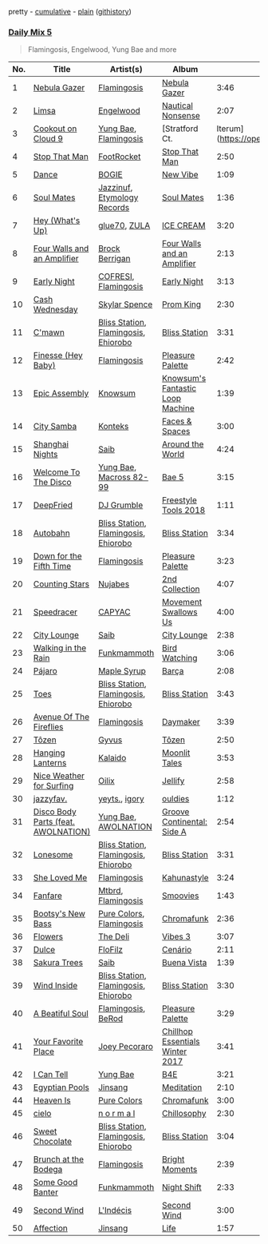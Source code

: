 pretty - [cumulative](/playlists/cumulative/Daily%20Mix%205.md) - [plain](/playlists/plain/37i9dQZF1E36TO0q54WsJv) ([githistory](https://github.githistory.xyz/vitokorn/spotify-playlist-archive/blob/master/playlists/plain/37i9dQZF1E36TO0q54WsJv))
### [Daily Mix 5](https://open.spotify.com/playlist/37i9dQZF1E36TO0q54WsJv)

> Flamingosis, Engelwood, Yung Bae and more

| No. | Title | Artist(s) | Album | Length |
|---|---|---|---|---|
| 1 | [Nebula Gazer](https://open.spotify.com/track/7e2AxggswjeJd2hlqPeNqw) | [Flamingosis](https://open.spotify.com/artist/75cW8FFekyCjj0mfZM1Gfb) | [Nebula Gazer](https://open.spotify.com/album/6ZplHdnrLYmdlKYTQhQM8s) | 3:46 |
| 2 | [Limsa](https://open.spotify.com/track/4iYBRrsB0sln1c4YRYAxTi) | [Engelwood](https://open.spotify.com/artist/7rgCh0Go1ezmcV75kXQM2T) | [Nautical Nonsense](https://open.spotify.com/album/3YbRlq4I7RN3UNTO8hNwAm) | 2:07 |
| 3 | [Cookout on Cloud 9](https://open.spotify.com/track/1ApyhR6r0RS9SQqxuiOlgt) | [Yung Bae](https://open.spotify.com/artist/30FDJPN3RtwJZ20g5YGCRX), [Flamingosis](https://open.spotify.com/artist/75cW8FFekyCjj0mfZM1Gfb) | [Stratford Ct. | Iterum](https://open.spotify.com/album/3fpiSLxyUVMc3HP0zpZktm) | 1:55 |
| 4 | [Stop That Man](https://open.spotify.com/track/10xzGkd3jOge9DEJM5JFG2) | [FootRocket](https://open.spotify.com/artist/7BPFKaQl9MDa4rmv9QZh5L) | [Stop That Man](https://open.spotify.com/album/2PbWy8XBE8qEUiuZUadInH) | 2:50 |
| 5 | [Dance](https://open.spotify.com/track/5cqjck01ZaauZAG4fRmcOb) | [BOGIE](https://open.spotify.com/artist/2ybahPpyBgwcAU0xoHKBbt) | [New Vibe](https://open.spotify.com/album/0NVVr27IC4DU3g6SNwv2rn) | 1:09 |
| 6 | [Soul Mates](https://open.spotify.com/track/7pFRhCj70NUNZG4xMDEQj8) | [Jazzinuf](https://open.spotify.com/artist/6rJ1GwtHin2BJbKLuNn9pi), [Etymology Records](https://open.spotify.com/artist/6sHwGhhYxjbUEiT06hnt20) | [Soul Mates](https://open.spotify.com/album/0FlFKikrKvQwyWgkItuS4S) | 1:36 |
| 7 | [Hey (What's Up)](https://open.spotify.com/track/0AQXhdkeTDUeUtKWeGu01X) | [glue70](https://open.spotify.com/artist/3AsWxxZTFPoCFxM1s8Lg1J), [ZULA](https://open.spotify.com/artist/6tWqBIxAeRmld2npkzFZf3) | [ICE CREAM](https://open.spotify.com/album/2U297DcmJRXYW0eOrgiSsF) | 3:20 |
| 8 | [Four Walls and an Amplifier](https://open.spotify.com/track/0XuWLpllnwmIBxdHLoRKm1) | [Brock Berrigan](https://open.spotify.com/artist/39sPWwRyNp4NNMyWzN7I0o) | [Four Walls and an Amplifier](https://open.spotify.com/album/4muoD957HsInUreETMTfDa) | 2:13 |
| 9 | [Early Night](https://open.spotify.com/track/5wyC1mMIM5dw5N3So27Nou) | [COFRESI](https://open.spotify.com/artist/5qqc3uTsdX82MR0IpU5jsY), [Flamingosis](https://open.spotify.com/artist/75cW8FFekyCjj0mfZM1Gfb) | [Early Night](https://open.spotify.com/album/38hAibwNV2A9kiUwdmu26a) | 3:13 |
| 10 | [Cash Wednesday](https://open.spotify.com/track/1rPPRe1Gci3keV676Z8s68) | [Skylar Spence](https://open.spotify.com/artist/0x0u0jCVf5Jf4DNh45XPXL) | [Prom King](https://open.spotify.com/album/4kB3NXXqZGTtehCAbyGar7) | 2:30 |
| 11 | [C'mawn](https://open.spotify.com/track/76UlbwZsf1KjETDmkrwDbW) | [Bliss Station](https://open.spotify.com/artist/14nuxkCmtQBF2SJfwl6vLu), [Flamingosis](https://open.spotify.com/artist/75cW8FFekyCjj0mfZM1Gfb), [Ehiorobo](https://open.spotify.com/artist/5kZ3bLambJ4rBTQ7c2pmi5) | [Bliss Station](https://open.spotify.com/album/6S2MBtq9oY2P989g8U4wlS) | 3:31 |
| 12 | [Finesse (Hey Baby)](https://open.spotify.com/track/2ysdZYZjBbBJJEycKcnlSu) | [Flamingosis](https://open.spotify.com/artist/75cW8FFekyCjj0mfZM1Gfb) | [Pleasure Palette](https://open.spotify.com/album/50k0JWCNR4LkYDvgeF9Mzp) | 2:42 |
| 13 | [Epic Assembly](https://open.spotify.com/track/5UzfCFn1t25ce9cdIth7wm) | [Knowsum](https://open.spotify.com/artist/5n286gaq2TJok5XfBjSX7q) | [Knowsum's Fantastic Loop Machine](https://open.spotify.com/album/2MMY1avNjWIohDVwCYinGc) | 1:39 |
| 14 | [City Samba](https://open.spotify.com/track/14kpqRxMt2iAvNvMEoGJws) | [Konteks](https://open.spotify.com/artist/38lJ5B9ZBk3zsRKEf3oG2R) | [Faces & Spaces](https://open.spotify.com/album/3UWrWZmO1gRnPvCMi78K7Q) | 3:00 |
| 15 | [Shanghai Nights](https://open.spotify.com/track/1es71gP1Ljrf6KVvqR1T75) | [Saib](https://open.spotify.com/artist/6N4HlHINMvoTyAL0yhBUCk) | [Around the World](https://open.spotify.com/album/3UgC3J0xdyEaLXHqRnt7Wy) | 4:24 |
| 16 | [Welcome To The Disco](https://open.spotify.com/track/6NT76Qk0fQCjPZecFgMIl5) | [Yung Bae](https://open.spotify.com/artist/30FDJPN3RtwJZ20g5YGCRX), [Macross 82-99](https://open.spotify.com/artist/5C8KyBfvAz9PSaOd30eIow) | [Bae 5](https://open.spotify.com/album/08bVHdOFE6ulzWZf3qbeiN) | 3:15 |
| 17 | [DeepFried](https://open.spotify.com/track/1cO4oVg1zZacDL8nooXmLe) | [DJ Grumble](https://open.spotify.com/artist/2oJgWr3LkpO9g9NyL8hiOJ) | [Freestyle Tools 2018](https://open.spotify.com/album/6I8RTGIzgCxanukbYFHuDD) | 1:11 |
| 18 | [Autobahn](https://open.spotify.com/track/0kvVStZEsy1sfI3ovQuzVY) | [Bliss Station](https://open.spotify.com/artist/14nuxkCmtQBF2SJfwl6vLu), [Flamingosis](https://open.spotify.com/artist/75cW8FFekyCjj0mfZM1Gfb), [Ehiorobo](https://open.spotify.com/artist/5kZ3bLambJ4rBTQ7c2pmi5) | [Bliss Station](https://open.spotify.com/album/6S2MBtq9oY2P989g8U4wlS) | 3:34 |
| 19 | [Down for the Fifth Time](https://open.spotify.com/track/3wJbrzqRLnfjvo81EJp6cW) | [Flamingosis](https://open.spotify.com/artist/75cW8FFekyCjj0mfZM1Gfb) | [Pleasure Palette](https://open.spotify.com/album/50k0JWCNR4LkYDvgeF9Mzp) | 3:23 |
| 20 | [Counting Stars](https://open.spotify.com/track/7KMm1zF2QOTSw2t01IAFif) | [Nujabes](https://open.spotify.com/artist/3Rq3YOF9YG9YfCWD4D56RZ) | [2nd Collection](https://open.spotify.com/album/1uFAVpKOz5CBiaMxVnA9UW) | 4:07 |
| 21 | [Speedracer](https://open.spotify.com/track/5GCZW0T6NiSmEPvQcAYKoZ) | [CAPYAC](https://open.spotify.com/artist/5QP5fl1l4e9NmKmkMUOTF5) | [Movement Swallows Us](https://open.spotify.com/album/50i03eJ08RBRbVGJRAWSRy) | 4:00 |
| 22 | [City Lounge](https://open.spotify.com/track/1hxcBxHHWA57B1xiDPZpNs) | [Saib](https://open.spotify.com/artist/6N4HlHINMvoTyAL0yhBUCk) | [City Lounge](https://open.spotify.com/album/3h5tijEzorb1rt6puc1jwy) | 2:38 |
| 23 | [Walking in the Rain](https://open.spotify.com/track/69d5AEWSN2bOmd19hDOR4P) | [Funkmammoth](https://open.spotify.com/artist/6snr2uV0JQDKLW9yWzRkPj) | [Bird Watching](https://open.spotify.com/album/35iYVM7dNKSOVTPcu6nMc5) | 3:06 |
| 24 | [Pájaro](https://open.spotify.com/track/5E7G1v4iGa9li0HWAomSOs) | [Maple Syrup](https://open.spotify.com/artist/18hiqhddMloGWzY8pNZ8qr) | [Barça](https://open.spotify.com/album/26VgzLAyBkVIn8SesEB6oB) | 2:08 |
| 25 | [Toes](https://open.spotify.com/track/6D01OeU8LHL1AyDSZgBzKV) | [Bliss Station](https://open.spotify.com/artist/14nuxkCmtQBF2SJfwl6vLu), [Flamingosis](https://open.spotify.com/artist/75cW8FFekyCjj0mfZM1Gfb), [Ehiorobo](https://open.spotify.com/artist/5kZ3bLambJ4rBTQ7c2pmi5) | [Bliss Station](https://open.spotify.com/album/6S2MBtq9oY2P989g8U4wlS) | 3:43 |
| 26 | [Avenue Of The Fireflies](https://open.spotify.com/track/4sFLrUl0Omp65zLQEJZcNB) | [Flamingosis](https://open.spotify.com/artist/75cW8FFekyCjj0mfZM1Gfb) | [Daymaker](https://open.spotify.com/album/61H3cb9u9WlaajR64UWu7c) | 3:39 |
| 27 | [Tôzen](https://open.spotify.com/track/49dMaSOrSJT6WToa3RgWlR) | [Gyvus](https://open.spotify.com/artist/6qNRi3Mn9apPNnMSt6Qbvn) | [Tôzen](https://open.spotify.com/album/6vqPKc2SexuZeaIer7TSbk) | 2:50 |
| 28 | [Hanging Lanterns](https://open.spotify.com/track/65dZFeTU84qzM6tkYc9nVY) | [Kalaido](https://open.spotify.com/artist/5LXHT7v9uYGrsyEnL9q9K8) | [Moonlit Tales](https://open.spotify.com/album/6Meo6NJgk9I5t4SwKJ0r0h) | 3:53 |
| 29 | [Nice Weather for Surfing](https://open.spotify.com/track/3dOagNhposYkct2sgcmRiF) | [Oilix](https://open.spotify.com/artist/5hXOmfSG0AUYWd2ipat82x) | [Jellify](https://open.spotify.com/album/13iph0wq6vZ47jXMQeK25q) | 2:58 |
| 30 | [jazzyfav.](https://open.spotify.com/track/2vLY1XY3CldlvrDnEN1Xj6) | [yeyts.](https://open.spotify.com/artist/4fawpeTlkJtDMXDzJmBYSR), [igory](https://open.spotify.com/artist/1TPZvujEmCbb9Yw7QwoTH9) | [ouldies](https://open.spotify.com/album/5PnTCOjdRXgtrrL3gCB2Yi) | 1:12 |
| 31 | [Disco Body Parts (feat. AWOLNATION)](https://open.spotify.com/track/4W0PnZs6I5KLx3lbPUwnI2) | [Yung Bae](https://open.spotify.com/artist/30FDJPN3RtwJZ20g5YGCRX), [AWOLNATION](https://open.spotify.com/artist/4njdEjTnLfcGImKZu1iSrz) | [Groove Continental: Side A](https://open.spotify.com/album/4f4Mgrjdn7P6SoSLV6SWHI) | 2:54 |
| 32 | [Lonesome](https://open.spotify.com/track/5KZQnvS3wLaFpgdEnbPvIk) | [Bliss Station](https://open.spotify.com/artist/14nuxkCmtQBF2SJfwl6vLu), [Flamingosis](https://open.spotify.com/artist/75cW8FFekyCjj0mfZM1Gfb), [Ehiorobo](https://open.spotify.com/artist/5kZ3bLambJ4rBTQ7c2pmi5) | [Bliss Station](https://open.spotify.com/album/6S2MBtq9oY2P989g8U4wlS) | 3:31 |
| 33 | [She Loved Me](https://open.spotify.com/track/1410CeqTv71NfKp8F7TyE0) | [Flamingosis](https://open.spotify.com/artist/75cW8FFekyCjj0mfZM1Gfb) | [Kahunastyle](https://open.spotify.com/album/6U8bfBeech6FeRVMScdw0J) | 3:24 |
| 34 | [Fanfare](https://open.spotify.com/track/5Kr2pL32hs7UkftkI9oz1W) | [Mtbrd](https://open.spotify.com/artist/6vXJ4kIg2HlqsSfX3S1RHV), [Flamingosis](https://open.spotify.com/artist/75cW8FFekyCjj0mfZM1Gfb) | [Smoovies](https://open.spotify.com/album/2coYU6EESF88Wz2gx1fgsc) | 1:43 |
| 35 | [Bootsy's New Bass](https://open.spotify.com/track/61zPa8kQBPi4Mec9COhKbx) | [Pure Colors](https://open.spotify.com/artist/6pa33j3GieYhexuZGFA0ql), [Flamingosis](https://open.spotify.com/artist/75cW8FFekyCjj0mfZM1Gfb) | [Chromafunk](https://open.spotify.com/album/4rksOSuR4QPmGkOAqjX7mG) | 2:36 |
| 36 | [Flowers](https://open.spotify.com/track/6ugrRFZUNIpLiqhLUgC7ix) | [The Deli](https://open.spotify.com/artist/1EJzWKVDeysgbyuZGfEFde) | [Vibes 3](https://open.spotify.com/album/1DewSgsGUFhSPACbWtmZGa) | 3:07 |
| 37 | [Dulce](https://open.spotify.com/track/5aSrXN3rZZ0PIBedIARf6r) | [FloFilz](https://open.spotify.com/artist/39ZQx0618UYVBgGTDOJ2ds) | [Cenário](https://open.spotify.com/album/6SmwHb5n3ep8QmfhlXmDCJ) | 2:11 |
| 38 | [Sakura Trees](https://open.spotify.com/track/3F0mcxksBp33QrL6oyjvLN) | [Saib](https://open.spotify.com/artist/6N4HlHINMvoTyAL0yhBUCk) | [Buena Vista](https://open.spotify.com/album/5mgVRRHjtl9fSY3rUHysJx) | 1:39 |
| 39 | [Wind Inside](https://open.spotify.com/track/3iAHiCoW4pXkfFHQJl53Kz) | [Bliss Station](https://open.spotify.com/artist/14nuxkCmtQBF2SJfwl6vLu), [Flamingosis](https://open.spotify.com/artist/75cW8FFekyCjj0mfZM1Gfb), [Ehiorobo](https://open.spotify.com/artist/5kZ3bLambJ4rBTQ7c2pmi5) | [Bliss Station](https://open.spotify.com/album/6S2MBtq9oY2P989g8U4wlS) | 3:30 |
| 40 | [A Beatiful Soul](https://open.spotify.com/track/0hlJetNpGHjQCe2Xtrn56Q) | [Flamingosis](https://open.spotify.com/artist/75cW8FFekyCjj0mfZM1Gfb), [BeRod](https://open.spotify.com/artist/7wZfyIzgRweHcUQlft2RTf) | [Pleasure Palette](https://open.spotify.com/album/50k0JWCNR4LkYDvgeF9Mzp) | 3:29 |
| 41 | [Your Favorite Place](https://open.spotify.com/track/2p6es5NEF5CBRrKC1lJHri) | [Joey Pecoraro](https://open.spotify.com/artist/44insiIQApkRaCMIbuaISJ) | [Chillhop Essentials Winter 2017](https://open.spotify.com/album/0Gec7sa8MPlj5cW9JbqwEl) | 3:41 |
| 42 | [I Can Tell](https://open.spotify.com/track/2x3vJv96t2pzMyxOA2rQ4K) | [Yung Bae](https://open.spotify.com/artist/30FDJPN3RtwJZ20g5YGCRX) | [B4E](https://open.spotify.com/album/0CRl7sDgkjyht3JTVbIe2Z) | 3:21 |
| 43 | [Egyptian Pools](https://open.spotify.com/track/0apbliJUvsg6R6l126454r) | [Jinsang](https://open.spotify.com/artist/5FsfZj0Mp6YwEWytuJUcWt) | [Meditation](https://open.spotify.com/album/45vmwHPfY2GXUo098coEyg) | 2:10 |
| 44 | [Heaven Is](https://open.spotify.com/track/2uTAonOaiTQJHEheTL80g9) | [Pure Colors](https://open.spotify.com/artist/6pa33j3GieYhexuZGFA0ql) | [Chromafunk](https://open.spotify.com/album/4rksOSuR4QPmGkOAqjX7mG) | 3:00 |
| 45 | [cielo](https://open.spotify.com/track/4F1snu6wxTKdc5sc23dqW1) | [n o r m a l](https://open.spotify.com/artist/299YwUx9tIS10VkkAujnMt) | [Chillosophy](https://open.spotify.com/album/4BaNVmhfoEAGHDqybzRwuW) | 2:30 |
| 46 | [Sweet Chocolate](https://open.spotify.com/track/4SPHvADFgZTGPwviBn5wqs) | [Bliss Station](https://open.spotify.com/artist/14nuxkCmtQBF2SJfwl6vLu), [Flamingosis](https://open.spotify.com/artist/75cW8FFekyCjj0mfZM1Gfb), [Ehiorobo](https://open.spotify.com/artist/5kZ3bLambJ4rBTQ7c2pmi5) | [Bliss Station](https://open.spotify.com/album/6S2MBtq9oY2P989g8U4wlS) | 3:04 |
| 47 | [Brunch at the Bodega](https://open.spotify.com/track/5DAXVHoPpJKBFzuPv3vrGK) | [Flamingosis](https://open.spotify.com/artist/75cW8FFekyCjj0mfZM1Gfb) | [Bright Moments](https://open.spotify.com/album/4sasyQ5OjNav1kDNWgjX1V) | 2:39 |
| 48 | [Some Good Banter](https://open.spotify.com/track/0ocYDULgRCAHRAzJPIVR9t) | [Funkmammoth](https://open.spotify.com/artist/6snr2uV0JQDKLW9yWzRkPj) | [Night Shift](https://open.spotify.com/album/0leAmNOyQHaPamXSrkmcdX) | 2:33 |
| 49 | [Second Wind](https://open.spotify.com/track/02u9LupbcUXwrQfGH0Q9ub) | [L'Indécis](https://open.spotify.com/artist/5p1ichthTka1KT0iUvrlIu) | [Second Wind](https://open.spotify.com/album/3yx7NLldcqxw39HoKLPaRG) | 3:00 |
| 50 | [Affection](https://open.spotify.com/track/3ukklzkdKjDzqkroiXTvf4) | [Jinsang](https://open.spotify.com/artist/5FsfZj0Mp6YwEWytuJUcWt) | [Life](https://open.spotify.com/album/0N0l3JnVMd4hFhS5V2d1iY) | 1:57 |